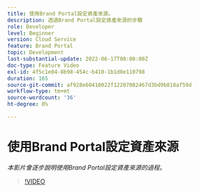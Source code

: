 ```yaml
---
title: 使用Brand Portal設定資產來源。
description: 透過Brand Portal設定資產來源的步驟
role: Developer
level: Beginner
version: Cloud Service
feature: Brand Portal
topic: Development
last-substantial-update: 2022-06-17T00:00:00Z
doc-type: Feature Video
exl-id: 4f5c1e04-8b98-454c-b410-1b1d0e110798
duration: 165
source-git-commit: af928e60410022f12207082467d3bd9b818af59d
workflow-type: tm+mt
source-wordcount: '36'
ht-degree: 0%

---
```


# 使用Brand Portal設定資產來源

*本影片會逐步說明使用Brand Portal設定資產來源的過程。*

>[!VIDEO](https://video.tv.adobe.com/v/335451?quality=12&learn=on)
